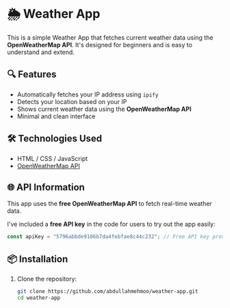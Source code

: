 # 🌦️ Weather App

This is a simple Weather App that fetches current weather data using the **OpenWeatherMap API**. It's designed for beginners and is easy to understand and extend.

## 🔍 Features

- Automatically fetches your IP address using `ipify`
- Detects your location based on your IP
- Shows current weather data using the **OpenWeatherMap API**
- Minimal and clean interface

## 🛠️ Technologies Used

- HTML / CSS / JavaScript 
- [OpenWeatherMap API](https://openweathermap.org/api)

## 🌐 API Information

This app uses the **free OpenWeatherMap API** to fetch real-time weather data.

I've included a **free API key** in the code for users to try out the app easily:
```js
const apiKey = "5796abbde9106b7da4febfae8c44c232"; // Free API key provided
```
## 📦 Installation

1. Clone the repository:
   ```bash
   git clone https://github.com/abdullahmehmoo/weather-app.git
   cd weather-app
   ```
